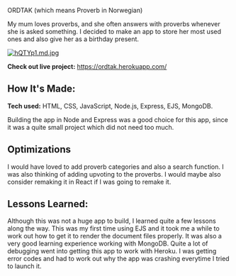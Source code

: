 ORDTAK (which means Proverb in Norwegian)

My mum loves proverbs, and she often answers with proverbs whenever she is asked something. 
I decided to make an app to store her most used ones and also give her as a birthday present. 

[![hQTYp1.md.jpg](https://iili.io/hQTYp1.md.jpg)](https://freeimage.host/i/hQTYp1)


**Check out live project:** https://ordtak.herokuapp.com/



## How It's Made:

**Tech used:** HTML, CSS, JavaScript, Node.js, Express, EJS, MongoDB.

Building the app in Node and Express was a good choice for this app, since it was a quite small project which did not need too much. 

## Optimizations

I would have loved to add proverb categories and also a search function. I was also thinking of adding upvoting to the proverbs. I would maybe also consider remaking it in React if I was going to remake it. 

## Lessons Learned:

Although this was not a huge app to build, I learned quite a few lessons along the way. This was my first time using EJS and it took me a while to work out how to get it to render the document files properly. It was also a very good learning experience working with MongoDB. Quite a lot of debugging went into getting this app to work with Heroku. I was getting error codes and had to work out why the app was crashing everytime I tried to launch it. 


